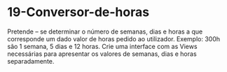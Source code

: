 # 19-Conversor-de-horas
Pretende – se determinar o número de semanas, dias e horas a que corresponde um
dado valor de horas pedido ao utilizador. Exemplo: 300h são 1 semana, 5 dias e 12 horas.
Crie uma interface com as Views necessárias para apresentar os valores de semanas, dias
e horas separadamente.
